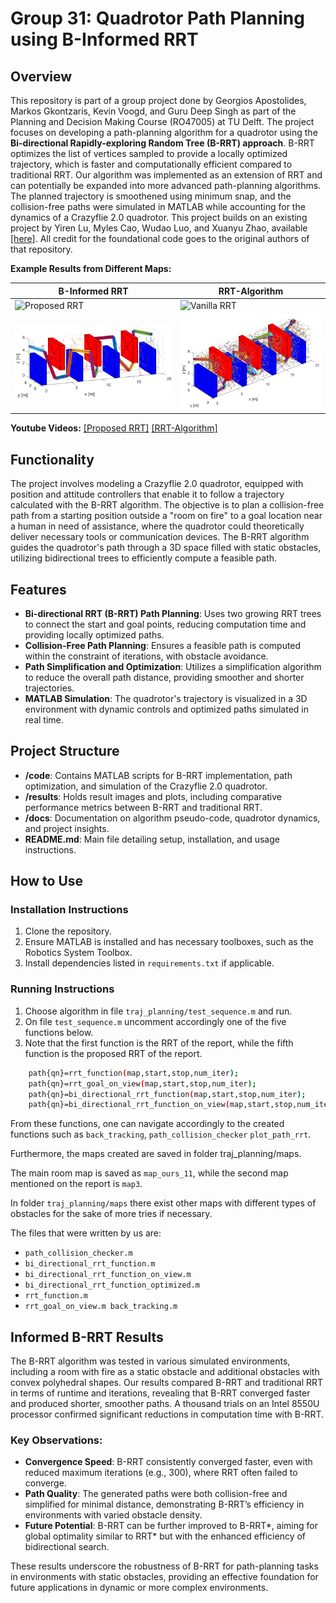 
# Group 31: Quadrotor Path Planning using B-Informed RRT

## Overview

This repository is part of a group project done by Georgios Apostolides, Markos Gkontzaris, Kevin Voogd, and Guru Deep Singh as part of the Planning and Decision Making Course (RO47005) at TU Delft. The project focuses on developing a path-planning algorithm for a quadrotor using the **Bi-directional Rapidly-exploring Random Tree (B-RRT) approach**. B-RRT optimizes the list of vertices sampled to provide a locally optimized trajectory, which is faster and computationally efficient compared to traditional RRT. Our algorithm was implemented as an extension of RRT and can potentially be expanded into more advanced path-planning algorithms. The planned trajectory is smoothened using minimum snap, and the collision-free paths were simulated in MATLAB while accounting for the dynamics of a Crazyflie 2.0 quadrotor. This project builds on an existing project by Yiren Lu, Myles Cao, Wudao Luo, and Xuanyu Zhao, available [[here]](https://github.com/yrlu/quadrotor). All credit for the foundational code goes to the original authors of that repository.

**Example Results from Different Maps:** 

| B-Informed RRT                                 | RRT-Algorithm                               |
|------------------------------------------------|---------------------------------------------|
| <img src="https://github.com/georgea96/quadrotor_b_rrt/blob/main/readme_media/Proposed_B_RRT.gif" alt="Proposed RRT" width="400" /> | <img src="https://github.com/georgea96/quadrotor_b_rrt/blob/main/readme_media/Vanila_RRT_Algorithm.gif" alt="Vanilla RRT" width="400" /> |
| <img src="https://github.com/georgea96/quadrotor_b_rrt/blob/main/readme_media/map3_rrt_opt.png" alt="Proposed RRT" width="400" /> | <img src="https://github.com/georgea96/quadrotor_b_rrt/blob/main/readme_media/map3_rrt.png" alt="Vanilla RRT" width="350" /> |

**Youtube Videos:**
[[Proposed RRT]](https://www.youtube.com/watch?v=5SEZZBKRWCk&list=PLwrBUziROJTc4guGRFj6frbSOlASaWvrS&index=2&ab_channel=MarkosGkozntaris)
[[RRT-Algorithm]](https://www.youtube.com/watch?v=7G8JMncbQEI&list=PLwrBUziROJTc4guGRFj6frbSOlASaWvrS&index=1&ab_channel=MarkosGkozntaris)

## Functionality

The project involves modeling a Crazyflie 2.0 quadrotor, equipped with position and attitude controllers that enable it to follow a trajectory calculated with the B-RRT algorithm. The objective is to plan a collision-free path from a starting position outside a "room on fire" to a goal location near a human in need of assistance, where the quadrotor could theoretically deliver necessary tools or communication devices. The B-RRT algorithm guides the quadrotor's path through a 3D space filled with static obstacles, utilizing bidirectional trees to efficiently compute a feasible path.

## Features

- **Bi-directional RRT (B-RRT) Path Planning**: Uses two growing RRT trees to connect the start and goal points, reducing computation time and providing locally optimized paths.
- **Collision-Free Path Planning**: Ensures a feasible path is computed within the constraint of iterations, with obstacle avoidance.
- **Path Simplification and Optimization**: Utilizes a simplification algorithm to reduce the overall path distance, providing smoother and shorter trajectories.
- **MATLAB Simulation**: The quadrotor's trajectory is visualized in a 3D environment with dynamic controls and optimized paths simulated in real time.

## Project Structure

- **/code**: Contains MATLAB scripts for B-RRT implementation, path optimization, and simulation of the Crazyflie 2.0 quadrotor.
- **/results**: Holds result images and plots, including comparative performance metrics between B-RRT and traditional RRT.
- **/docs**: Documentation on algorithm pseudo-code, quadrotor dynamics, and project insights.
- **README.md**: Main file detailing setup, installation, and usage instructions.

## How to Use

### Installation Instructions

1. Clone the repository.
2. Ensure MATLAB is installed and has necessary toolboxes, such as the Robotics System Toolbox.
3. Install dependencies listed in `requirements.txt` if applicable.

### Running Instructions

1. Choose algorithm in file `traj_planning/test_sequence.m` and run.
2. On file `test_sequence.m` uncomment accordingly one of the five functions below.
3. Note that the first function is the RRT of the report, while the fifth function is the proposed RRT of the report.

```bash
    path{qn}=rrt_function(map,start,stop,num_iter);    
    path{qn}=rrt_goal_on_view(map,start,stop,num_iter);
    path{qn}=bi_directional_rrt_function(map,start,stop,num_iter);    
    path{qn}=bi_directional_rrt_function_on_view(map,start,stop,num_iter); 	path{qn}=bi_directional_rrt_function_optimized(map,start,stop,num_iter);
```
From these functions, one can navigate accordingly to the created functions such as `back_tracking`, `path_collision_checker` `plot_path_rrt`.

Furthermore, the maps created are saved in folder traj_planning/maps.

The main room map is saved as `map_ours_11`, while the second map mentioned on the report is `map3`.

In folder `traj_planning/maps` there exist other maps with different types of obstacles for the sake of more tries if necessary.
  

The files that were written by us are:
- `path_collision_checker.m `
- `bi_directional_rrt_function.m`
- `bi_directional_rrt_function_on_view.m`
- `bi_directional_rrt_function_optimized.m `
- `rrt_function.m`
- `rrt_goal_on_view.m back_tracking.m`

## Informed B-RRT Results

The B-RRT algorithm was tested in various simulated environments, including a room with fire as a static obstacle and additional obstacles with convex polyhedral shapes. Our results compared B-RRT and traditional RRT in terms of runtime and iterations, revealing that B-RRT converged faster and produced shorter, smoother paths. A thousand trials on an Intel 8550U processor confirmed significant reductions in computation time with B-RRT.

### Key Observations:

- **Convergence Speed**: B-RRT consistently converged faster, even with reduced maximum iterations (e.g., 300), where RRT often failed to converge.
- **Path Quality**: The generated paths were both collision-free and simplified for minimal distance, demonstrating B-RRT’s efficiency in environments with varied obstacle density.
- **Future Potential**: B-RRT can be further improved to B-RRT*, aiming for global optimality similar to RRT* but with the enhanced efficiency of bidirectional search.

These results underscore the robustness of B-RRT for path-planning tasks in environments with static obstacles, providing an effective foundation for future applications in dynamic or more complex environments.






  



  





